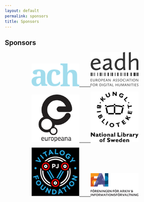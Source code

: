 ```yaml
---
layout: default
permalink: sponsors
title: Sponsors
---
```


## Sponsors

<p align="center">
  <a href="https://ach.org/"><img alt="Association for Computers and the Humanities logo" src="/assets/images/ach-logo.png" width="150px">
  &nbsp; &nbsp; &nbsp; &nbsp;
  <a href="https://eadh.org/"><img alt="European Association of Digital Humanities logo" src="/assets/images/eadh-logo.png" width="150px">
  </p>

 <p align="center">
  <a href="https://pro.europeana.eu/about-us/foundation"><img alt="Europeana Foundation logo" src="/assets/images/europeana-logo.png" width="150px">
  &nbsp; &nbsp; &nbsp; &nbsp;
  <a href="https://www.kb.se/in-english.html"><img alt="National Library of Sweden logo" src="/assets/images/KB-logo.png" width="150px">
  </p>

<p align="center">
   <a href="https://pearljam.com/vitalogy"><img alt="Pearl Jam Vitalogy Foundation logo" src="/assets/images/vitalogy_foundation_logo.png" width="150px">
   &nbsp; &nbsp; &nbsp; &nbsp;
   <a href="https://fai.nu/summary-in-english/"><img alt="Society of Archives and Records Management in Sweden (FAI) logo" src="/assets/images/fai_logo.png" width="150px">
   </p>
